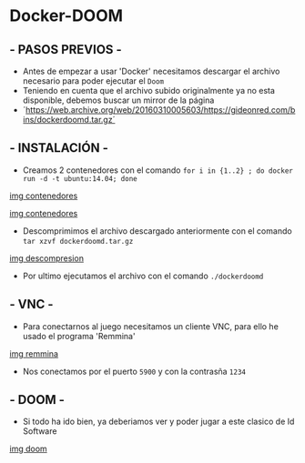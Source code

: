 # Docker-DOOM

## - PASOS PREVIOS -

- Antes de empezar a usar 'Docker' necesitamos descargar el archivo necesario para poder ejecutar el `Doom`
- Teniendo en cuenta que el archivo subido originalmente ya no esta disponible, debemos buscar un mirror  de la página
- ´https://web.archive.org/web/20160310005603/https://gideonred.com/bins/dockerdoomd.tar.gz´


## - INSTALACIÓN -

- Creamos 2 contenedores con el comando `for i in {1..2} ; do docker run -d -t ubuntu:14.04; done`

[img contenedores](https://github.com/DavidMuletMelia/Docker-DOOM/blob/main/doom/1.PNG)

[img contenedores](https://github.com/DavidMuletMelia/Docker-DOOM/blob/main/doom/2.PNG)

- Descomprimimos el archivo descargado anteriormente con el comando `tar xzvf dockerdoomd.tar.gz`

[img descompresion](https://github.com/DavidMuletMelia/Docker-DOOM/blob/main/doom/3.PNG)

- Por ultimo ejecutamos el archivo con el comando `./dockerdoomd`

## - VNC -

- Para conectarnos al juego necesitamos un cliente VNC, para ello he usado el programa 'Remmina'

[img remmina](https://github.com/DavidMuletMelia/Docker-DOOM/blob/main/doom/4.PNG)

- Nos conectamos por el puerto `5900` y con la contrasña `1234`


## - DOOM -

- Si todo ha ido bien, ya deberiamos ver y poder jugar a este clasico de Id Software

[img doom]()


